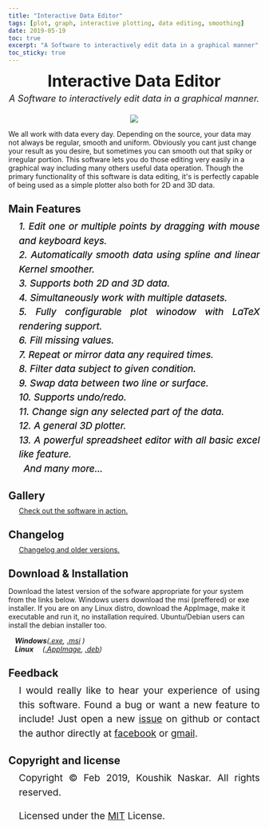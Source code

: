 ```yaml
---
title: "Interactive Data Editor"
tags: [plot, graph, interactive plotting, data editing, smoothing]
date: 2019-05-19
toc: true
excerpt: "A Software to interactively edit data in a graphical manner"
toc_sticky: true
---
```



<head>
    <style>
        .block {
            font-size: 19px;
            line-height: 1.5;
            margin-left: 21px;
            text-align: justify
        }
        h2 {
            margin-bottom: 9px;
            margin-top: 27px;
        }
    </style>
</head>



<div style="text-align: center;">
    <div style="font-weight: bold;font-size: xx-large; margin-top:9px">Interactive Data Editor</div>
    <div style="font-size: large;font-style: italic;margin-top: 5px;margin-bottom: 5px;">A Software to interactively  edit data in a graphical manner.</div><br>
    <img src='../images/ide/start.gif'>
</div>




We all work with data every day. Depending on the source, your data may not always be regular, smooth and
uniform. Obviously you cant just change your result as you desire, but sometimes you can smooth out that
spiky or irregular portion. This software lets you do those editing very easily in a graphical way including
many others useful data operation. Though the primary functionality of this software is data editing, it's is perfectly capable of being used as a simple plotter also both for 2D and 3D data.  

## Main Features
<div class="block" style='font-style: italic;text-shadow : 0 0 0 '>
    1. Edit one or multiple points by dragging with mouse and keyboard keys.<br>
    2. Automatically smooth data using spline and linear Kernel smoother.<br>
    3. Supports both 2D and 3D data.<br>
    4. Simultaneously work with multiple datasets.<br>
    5. Fully configurable plot winodow with LaTeX rendering support.<br>
    6. Fill missing values.<br>
    7. Repeat or mirror data any required times.<br>
    8. Filter data subject to given condition.<br>
    9. Swap data between two line or surface.<br>
    10. Supports undo/redo.<br>
    11. Change sign any selected part of the data.<br>
    12. A general 3D plotter.<br>
    13. A powerful spreadsheet editor with all basic excel like feature.<br>
    &ensp;And many more...
</div>

## Gallery
<div style="margin-left: 21px;">
    <a href="../postlinks/gallery.html">Check out the software in action.</a>
</div>

## Changelog
<div style="margin-left: 21px;">
    <a href="https://github.com/Koushikphy/Interactive-Data-Editor/releases">Changelog and older versions.</a>
</div>


## Download & Installation

Download the latest version of the sofware appropriate for your system from the links below. Windows
users
download the msi (preffered) or exe installer. If you are on any Linux distro, download the AppImage,
make
it executable and run it, no installation required. Ubuntu/Debian users can install the debian installer
too.
<div style="font-style:italic; margin-left:13px; margin-top:9px">
    <b>Windows</b>(<a
        href='https://github.com/Koushikphy/Interactive-Data-Editor/releases/download/v2.5.0/Interactive.Data.Editor.2.5.0.exe'>.exe</a>,
    <a
        href='https://github.com/Koushikphy/Interactive-Data-Editor/releases/download/v2.5.0/Interactive.Data.Editor.2.5.0.msi'>.msi</a>
    )<br>
    <b>Linux</b> &ensp;&ensp;(<a
        href='https://github.com/Koushikphy/Interactive-Data-Editor/releases/download/v2.5.0/Interactive.Data.Editor.2.5.0.AppImage'>.AppImage</a>,
    <a
        href='https://github.com/Koushikphy/Interactive-Data-Editor/releases/download/v2.5.0/interactive_data_editor_2.5.0_amd64.deb'>.deb</a>)
    <br>
</div>



## Feedback
<div class="block">
    I would really like to hear your experience of using this software. Found a bug or want a new
    feature to
    include! Just open a new <a href='https://github.com/Koushikphy/Interactive-Data-Editor/issues'>issue</a> on
    github or contact the author directly at <a href='https://www.facebook.com/koushik.naskar3'>facebook</a> or
    <a href='mailto:koushik.naskar9@gmail.com'>gmail</a>.
</div>

## Copyright and license
<div class="block">
    Copyright &copy; Feb 2019, Koushik Naskar. All rights reserved.<br>

Licensed under the <a
    href='https://github.com/Koushikphy/Interactive-Data-Editor/blob/master/LICENSE'>MIT</a>
License.
</div>




